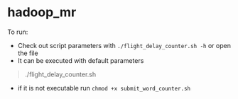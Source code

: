# hadoop_mr

To run:
 - Check out script parameters with `./flight_delay_counter.sh -h` or open the file 
 - It can be executed with default parameters
  > ./flight_delay_counter.sh
 - if it is not executable run `chmod +x submit_word_counter.sh`
 
